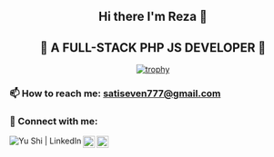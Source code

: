 
 

<div align="center">
 
 ## Hi there I'm Reza 👋
## 🔭  A FULL-STACK PHP JS DEVELOPER 👯
 
[![trophy](https://github-profile-trophy.vercel.app/?username=satiseven&theme=monokai&row=1&column=6)](https://github.com/ryo-ma/github-profile-trophy)

 </div>
 
### 📫  How to reach me: satiseven777@gmail.com

 ### 🤝 Connect with me:

<a href="https://www.linkedin.com/in/satiseven/"><img align="left" src="https://img.shields.io/badge/LinkedIn-0077B5?style=for-the-badge&logo=linkedin&logoColor=white" alt="Yu Shi | LinkedIn"  /></a>
<a href="https://instagram.com/yushi.95"><img align="left" src="https://raw.githubusercontent.com/yushi1007/yushi1007/main/images/instagram.svg" alt="Yu Shi | Instagram" width="21px"/></a>
<a href="https://yushi95.medium.com/"><img align="left" src="https://raw.githubusercontent.com/yushi1007/yushi1007/main/images/medium.svg" alt="Yu Shi | Medium" width="21px"/></a>
</br>
<!--
**satiseven/satiseven** is a ✨ _special_ ✨ repository because its `README.md` (this file) appears on your GitHub profile.

Here are some ideas to get you started:

- 🔭 I’m currently working on ...
- 🌱 I’m currently learning ...
- 👯 I’m looking to collaborate on ...
- 🤔 I’m looking for help with ...
- 💬 Ask me about ...
- 📫 How to reach me: ...
- 😄 Pronouns: ...
- ⚡ Fun fact: ...
-->
